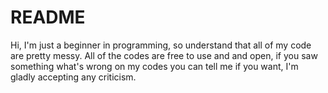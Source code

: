 # README

Hi, I'm just a beginner in programming, so understand that all of my code are pretty messy. All of the codes are free to use and and open, if you saw something what's wrong on my codes you can tell me if you want, I'm gladly accepting any criticism.
